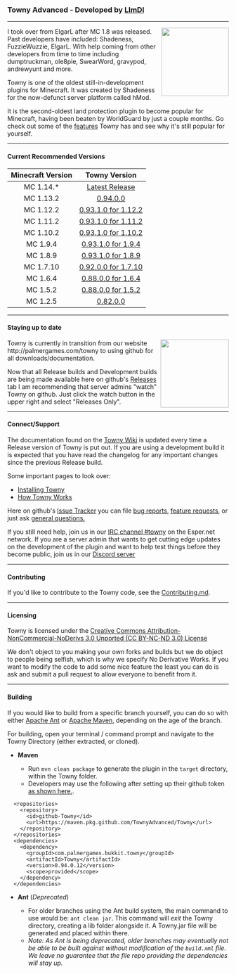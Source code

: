 ### Towny Advanced - Developed by [LlmDl](https://github.com/LlmDl)

___

<p><img align=right src="http://towny.palmergames.com/wp-content/uploads/2013/01/townylogo.png" height="155" width="153">
I took over from ElgarL after MC 1.8 was released. Past developers have included: Shadeness, FuzzieWuzzie, ElgarL. 
With help coming from other developers from time to time including dumptruckman, ole8pie, SwearWord, gravypod, andrewyunt and more.

Towny is one of the oldest still-in-development plugins for Minecraft. It was created by Shadeness for the now-defunct server platform called hMod.

It is the second-oldest land protection plugin to become popular for Minecraft, having been beaten by WorldGuard by just a couple months. Go check out some of the [features](https://github.com/TownyAdvanced/Towny/wiki#features) Towny has and see why it's still popular for yourself.
</p>

___

#### Current Recommended Versions

| Minecraft Version | Towny Version |
|:----:|:----:|
| MC 1.14.* | [Latest Release](https://github.com/TownyAdvanced/Towny/releases) |
| MC 1.13.2 | [0.94.0.0](https://github.com/TownyAdvanced/Towny/releases/tag/v0.94.0.0) |
| MC 1.12.2 | [0.93.1.0 for 1.12.2](http://towny.palmergames.com/file-repo/Towny%20Advanced/Releases/0.93.1.0%20for%201.12.2/) |
| MC 1.11.2 | [0.93.1.0 for 1.11.2](http://towny.palmergames.com/file-repo/Towny%20Advanced/Releases/0.93.1.0%20for%201.11.2/) |
| MC 1.10.2 | [0.93.1.0 for 1.10.2](http://towny.palmergames.com/file-repo/Towny%20Advanced/Releases/0.93.1.0%20for%201.10.2/) |
| MC 1.9.4 | [0.93.1.0 for 1.9.4](http://towny.palmergames.com/file-repo/Towny%20Advanced/Releases/%200.93.1.0%20for%201.9.4/) |
| MC 1.8.9 | [0.93.1.0 for 1.8.9](http://towny.palmergames.com/file-repo/Towny%20Advanced/Releases/0.93.1.0%20for%201.8.9/) |
| MC 1.7.10 | [0.92.0.0 for 1.7.10](http://towny.palmergames.com/file-repo/Towny%20Advanced/Releases/0.92.0.0%20%28For%20MC%201.7.10%29/) |
| MC 1.6.4 | [0.88.0.0 for 1.6.4](http://towny.palmergames.com/?p=744) |
| MC 1.5.2 | [0.88.0.0 for 1.5.2](http://towny.palmergames.com/download/towny-advanced-0-88-0-0-cb-1-5-2/) |
| MC 1.2.5 | [0.82.0.0](http://towny.palmergames.com/?p=735) | 

___

#### Staying up to date
<p><img align=right src="https://i.imgur.com/lX0EaLq.gif" height="155">
Towny is currently in transition from our website http://palmergames.com/towny to using github for all downloads/documentation.
    
Now that all Release builds and Development builds are being made available here on github's [Releases](https://github.com/TownyAdvanced/Towny/releases) tab I am recommending that server admins "watch" Towny on github. Just click the watch button in the upper right and select "Releases Only".
</p>

___

#### Connect/Support
The documentation found on the [Towny Wiki](https://github.com/TownyAdvanced/Towny/wiki) is updated every time a Release version of Towny is put out. If you are using a development build it is expected that you have read the changelog for any important changes since the previous Release build.

Some important pages to look over:
- [Installing Towny](https://github.com/TownyAdvanced/Towny/wiki/Installation)
- [How Towny Works](https://github.com/TownyAdvanced/Towny/wiki/How-Towny-Works)

Here on github's [Issue Tracker](https://github.com/TownyAdvanced/Towny/issues) you can file [bug reports](https://github.com/TownyAdvanced/Towny/issues/new?assignees=&labels=&template=bug_report.md&title=), [feature requests](https://github.com/TownyAdvanced/Towny/issues/new?assignees=&labels=&template=feature_request.md&title=Suggestion%3A+), or just ask [general questions.](https://github.com/TownyAdvanced/Towny/issues/new?assignees=&labels=&template=question.md&title=Question%3A)

If you still need help, join us in our [IRC channel #towny](http://webchat.esper.net/?channels=towny) on the Esper.net network.
If you are a server admin that wants to get cutting edge updates on the development of the plugin and want to help test things before they become public, join us in our [Discord server]( https://discord.gg/gnpVs5m )

___

#### Contributing
If you'd like to contribute to the Towny code, see the [Contributing.md](https://github.com/LlmDl/Towny/blob/master/.github/CONTRIBUTING.MD).

___

#### Licensing

Towny is licensed under the [Creative Commons Attribution-NonCommercial-NoDerivs 3.0 Unported (CC BY-NC-ND 3.0) License ](http://creativecommons.org/licenses/by-nc-nd/3.0/)

We don't object to you making your own forks and builds but we do object to people being selfish, which is why we specify No Derivative Works.
If you want to modify the code to add some nice feature the least you can do is ask and submit a pull request to allow everyone to benefit from it.

___

#### Building
If you would like to build from a specific branch yourself, you can do so with either [Apache Ant](https://ant.apache.org/) or [Apache Maven](http://maven.apache.org/), depending on the age of the branch.

For building, open your terminal / command prompt and navigate to the Towny Directory (either extracted, or cloned).

- **Maven**

    - Run `mvn clean package` to generate the plugin in the `target` directory, within the Towny folder. 
    - Developers may use the following after setting up their github token [as shown here.](https://help.github.com/en/articles/configuring-apache-maven-for-use-with-github-package-registry#authenticating-to-github-package-registry).
        
```
  <repositories>
    <repository>
      <id>github-Towny</id>
      <url>https://maven.pkg.github.com/TownyAdvanced/Towny</url>
    </repository>   
  </repositories>
  <dependencies>                    
    <dependency>
      <groupId>com.palmergames.bukkit.towny</groupId>
      <artifactId>Towny</artifactId>
      <version>0.94.0.12</version>
      <scope>provided</scope>
    </dependency>
  </dependencies>  
```

- **Ant** (_Deprecated_)

    - For older branches using the Ant build system, the main command to use would be: `ant clean jar`. This command will _exit_ the Towny directory, creating a lib folder alongside it. A Towny.jar file will be generated and placed within there.
    - _Note: As Ant is being deprecated, older branches may eventually not be able to be built against without modification of the `build.xml` file. We leave no guarantee that the file repo providing the dependencies will stay up._
